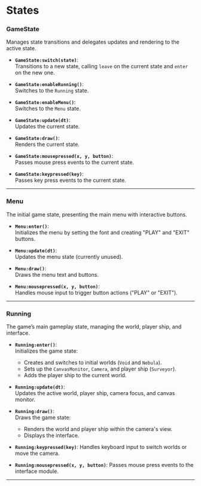 # States

### **GameState**
Manages state transitions and delegates updates and rendering to the active state.

- **`GameState:switch(state)`**:  
  Transitions to a new state, calling `leave` on the current state and `enter` on the new one.

- **`GameState:enableRunning()`**:  
  Switches to the `Running` state.

- **`GameState:enableMenu()`**:  
  Switches to the `Menu` state.

- **`GameState:update(dt)`**:  
  Updates the current state.

- **`GameState:draw()`**:  
  Renders the current state.

- **`GameState:mousepressed(x, y, button)`**:  
  Passes mouse press events to the current state.

- **`GameState:keypressed(key)`**:  
  Passes key press events to the current state.

---

### **Menu**
The initial game state, presenting the main menu with interactive buttons.

- **`Menu:enter()`**:  
  Initializes the menu by setting the font and creating "PLAY" and "EXIT" buttons.

- **`Menu:update(dt)`**:  
  Updates the menu state (currently unused).

- **`Menu:draw()`**:  
  Draws the menu text and buttons.

- **`Menu:mousepressed(x, y, button)`**:  
  Handles mouse input to trigger button actions ("PLAY" or "EXIT").

---

### **Running**
The game’s main gameplay state, managing the world, player ship, and interface.

- **`Running:enter()`**:  
  Initializes the game state:
  - Creates and switches to initial worlds (`Void` and `Nebula`).
  - Sets up the `CanvasMonitor`, `Camera`, and player ship (`Surveyor`).
  - Adds the player ship to the current world.

- **`Running:update(dt)`**:  
  Updates the active world, player ship, camera focus, and canvas monitor.

- **`Running:draw()`**:  
  Draws the game state:
  - Renders the world and player ship within the camera's view.
  - Displays the interface.

- **`Running:keypressed(key)`**: Handles keyboard input to switch worlds or move the camera.

- **`Running:mousepressed(x, y, button)`**: Passes mouse press events to the interface module.

---